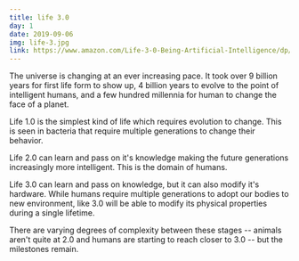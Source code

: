 ```yaml
---
title: life 3.0
day: 1
date: 2019-09-06
img: life-3.jpg
link: https://www.amazon.com/Life-3-0-Being-Artificial-Intelligence/dp/1101946598
---
```


The universe is changing at an ever increasing pace. It took over 9 billion
years for first life form to show up, 4 billion years to evolve to the point of
intelligent humans, and a few hundred millennia for human to change the face of
a planet.

Life 1.0 is the simplest kind of life which requires evolution to change. This
is seen in bacteria that require multiple generations to change their behavior.

Life 2.0 can learn and pass on it's knowledge making the future generations
increasingly more intelligent. This is the domain of humans.

Life 3.0 can learn and pass on knowledge, but it can also modify it's hardware. 
While humans require multiple generations to adopt our bodies to new
environment, like 3.0 will be able to modify its physical properties during a
single lifetime.

There are varying degrees of complexity between these stages -- animals aren't
quite at 2.0 and humans are starting to reach closer to 3.0 -- but the
milestones remain.
